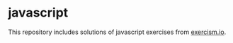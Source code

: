 # javascript

This repository includes solutions of javascript exercises from <a href='https://exercism.io'>exercism.io<a>.
